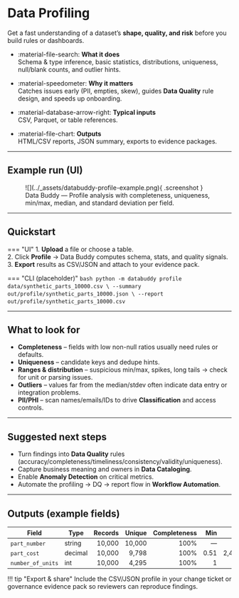 # Data Profiling

Get a fast understanding of a dataset’s **shape, quality, and risk** before you build rules or dashboards.

<div class="grid cards" markdown>

- :material-file-search: **What it does**  
  Schema & type inference, basic statistics, distributions, uniqueness, null/blank counts, and outlier hints.

- :material-speedometer: **Why it matters**  
  Catches issues early (PII, empties, skew), guides **Data Quality** rule design, and speeds up onboarding.

- :material-database-arrow-right: **Typical inputs**  
  CSV, Parquet, or table references.

- :material-file-chart: **Outputs**  
  HTML/CSV reports, JSON summary, exports to evidence packages.

</div>

---

## Example run (UI)

<figure markdown>
  ![](../_assets/databuddy-profile-example.png){ .screenshot }
  <figcaption>Data Buddy — Profile analysis with completeness, uniqueness, min/max, median, and standard deviation per field.</figcaption>
</figure>

---

## Quickstart

=== "UI"
    1. **Upload** a file or choose a table.  
    2. Click **Profile** → Data Buddy computes schema, stats, and quality signals.  
    3. **Export** results as CSV/JSON and attach to your evidence pack.

=== "CLI (placeholder)"
    ```bash
    python -m databuddy profile data/synthetic_parts_10000.csv \
      --summary out/profile/synthetic_parts_10000.json \
      --report  out/profile/synthetic_parts_10000.csv
    ```

---

## What to look for

- **Completeness** – fields with low non-null ratios usually need rules or defaults.  
- **Uniqueness** – candidate keys and dedupe hints.  
- **Ranges & distribution** – suspicious min/max, spikes, long tails → check for unit or parsing issues.  
- **Outliers** – values far from the median/stdev often indicate data entry or integration problems.  
- **PII/PHI** – scan names/emails/IDs to drive **Classification** and access controls.

---

## Suggested next steps

- Turn findings into **Data Quality** rules (accuracy/completeness/timeliness/consistency/validity/uniqueness).  
- Capture business meaning and owners in **Data Cataloging**.  
- Enable **Anomaly Detection** on critical metrics.  
- Automate the profiling → DQ → report flow in **Workflow Automation**.

---

## Outputs (example fields)

| Field | Type | Records | Unique | Completeness | Min | Max | Median | StdDev |
|---|---|---:|---:|---:|---:|---:|---:|---:|
| `part_number` | string | 10,000 | 10,000 | 100% | — | — | — | — |
| `part_cost` | decimal | 10,000 | 9,798 | 100% | 0.51 | 2,499.98 | 1,244.53 | 718.49 |
| `number_of_units` | int | 10,000 | 4,295 | 100% | 1 | 5,000 | 2,489.5 | 1,444.14 |

!!! tip "Export & share"
    Include the CSV/JSON profile in your change ticket or governance evidence pack so reviewers can reproduce findings.
